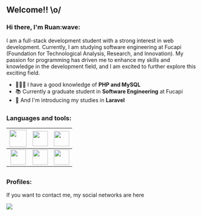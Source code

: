 ## Welcome!! \o/

<div>

  <h3>Hi there, I'm Ruan:wave:</h3>

  I am a full-stack development student with a strong interest in web development. Currently, I am studying software engineering at Fucapi (Foundation for Technological Analysis, Research, and Innovation). My passion for programming has driven me to enhance my skills and knowledge in the development field, and I am excited to further explore this exciting field.
  <br> 
</div>


- 👩🏻‍💻 I have a good knowledge of **PHP and MySQL**
- 📚 Currently a graduate student in **Software Engineering** at Fucapi
- 🌱 And I'm introducing my studies in **Laravel**


##

### Languages and tools:

| <img width='45' height='45' src="https://cdn.jsdelivr.net/gh/devicons/devicon/icons/php/php-plain.svg" /> |  <img width='40' height='40' src="https://cdn.jsdelivr.net/gh/devicons/devicon/icons/javascript/javascript-plain.svg" />  | <img width='40' height='40' src="https://cdn.jsdelivr.net/gh/devicons/devicon/icons/mysql/mysql-original.svg" /> |
| :--------: | :------: | :-------: |
| <img width='40' height='40' src="https://cdn.jsdelivr.net/gh/devicons/devicon/icons/html5/html5-original.svg" /> | <img width='40' height='40' src="https://cdn.jsdelivr.net/gh/devicons/devicon/icons/css3/css3-original.svg" /> | <img width='40' height='40' src="https://cdn.jsdelivr.net/gh/devicons/devicon/icons/bootstrap/bootstrap-original.svg" /> |  |




##

### Profiles:

If you want to contact me, my social networks are here

<a href="https://www.linkedin.com/in/ruanppereira/"><img src="https://img.shields.io/badge/linkedin-%230077B5.svg?style=for-the-badge&logo=linkedin&logoColor=white"/></a>


<!--

Here are some ideas to get you started:

- 🔭 I’m currently working on ...
- 🌱 I’m currently learning ...
- 👯 I’m looking to collaborate on ...
- 🤔 I’m looking for help with ...
- 💬 Ask me about ...
- 📫 How to reach me: ...
- 😄 Pronouns: ...
- ⚡ Fun fact: ...
-->
